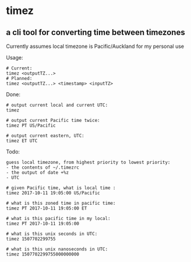 timez 
=====

a cli tool for converting time between timezones
------------------------------------------------

Currently assumes local timezone is Pacific/Auckland for my personal use

Usage:
```
# Current:
timez <outputTZ...>
# Planned:
timez <outputTZ...> <timestamp> <inputTZ>
```

Done:
```
# output current local and current UTC:
timez 

# output current Pacific time twice:
timez PT US/Pacific

# output current eastern, UTC:
timez ET UTC
```

Todo:
```
guess local timezone, from highest priority to lowest priority:
- the contents of ~/.timezrc
- the output of date +%z
- UTC

# given Pacific time, what is local time :
timez 2017-10-11 19:05:00 US/Pacific

# what is this zoned time in pacific time:
timez PT 2017-10-11 19:05:00 ET 

# what is this pacific time in my local:
timez PT 2017-10-11 19:05:00

# what is this unix seconds in UTC:
timez 1507702299755

# what is this unix nanoseconds in UTC:
timez 1507702299755000000000
````
